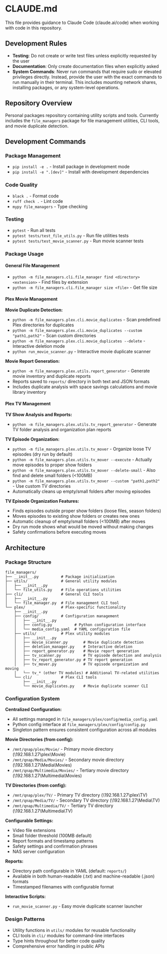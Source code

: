 # CLAUDE.md

This file provides guidance to Claude Code (claude.ai/code) when working with code in this repository.

## Development Rules

- **Testing**: Do not create or write test files unless explicitly requested by the user
- **Documentation**: Only create documentation files when explicitly asked
- **System Commands**: Never run commands that require sudo or elevated privileges directly. Instead, provide the user with the exact commands to run manually in their terminal. This includes mounting network shares, installing packages, or any system-level operations.

## Repository Overview

Personal packages repository containing utility scripts and tools. Currently includes the `file_managers` package for file management utilities, CLI tools, and movie duplicate detection.

## Development Commands

### Package Management
- `pip install -e .` - Install package in development mode
- `pip install -e ".[dev]"` - Install with development dependencies

### Code Quality
- `black .` - Format code
- `ruff check .` - Lint code  
- `mypy file_managers` - Type checking

### Testing
- `pytest` - Run all tests
- `pytest tests/test_file_utils.py` - Run file utilities tests
- `pytest tests/test_movie_scanner.py` - Run movie scanner tests

### Package Usage

#### General File Management
- `python -m file_managers.cli.file_manager find <directory> <extension>` - Find files by extension
- `python -m file_managers.cli.file_manager size <file>` - Get file size

#### Plex Movie Management

**Movie Duplicate Detection:**
- `python -m file_managers.plex.cli.movie_duplicates` - Scan predefined Plex directories for duplicates
- `python -m file_managers.plex.cli.movie_duplicates --custom "path1,path2"` - Scan custom directories
- `python -m file_managers.plex.cli.movie_duplicates --delete` - Interactive deletion mode
- `python run_movie_scanner.py` - Interactive movie duplicate scanner

**Movie Report Generation:**
- `python -m file_managers.plex.utils.report_generator` - Generate movie inventory and duplicate reports
- Reports saved to `reports/` directory in both text and JSON formats
- Includes duplicate analysis with space savings calculations and movie library inventory

#### Plex TV Management

**TV Show Analysis and Reports:**
- `python -m file_managers.plex.utils.tv_report_generator` - Generate TV folder analysis and organization plan reports

**TV Episode Organization:**
- `python -m file_managers.plex.utils.tv_mover` - Organize loose TV episodes (dry run by default)
- `python -m file_managers.plex.utils.tv_mover --execute` - Actually move episodes to proper show folders
- `python -m file_managers.plex.utils.tv_mover --delete-small` - Also find and delete small folders (<100MB)
- `python -m file_managers.plex.utils.tv_mover --custom "path1,path2"` - Use custom TV directories
- Automatically cleans up empty/small folders after moving episodes

**TV Episode Organization Features:**
- Finds episodes outside proper show folders (loose files, season folders)
- Moves episodes to existing show folders or creates new ones
- Automatic cleanup of empty/small folders (<100MB) after moves
- Dry run mode shows what would be moved without making changes
- Safety confirmations before executing moves

## Architecture

### Package Structure
```
file_managers/
├── __init__.py          # Package initialization
├── utils/               # General utility modules
│   ├── __init__.py
│   └── file_utils.py    # File operations utilities
├── cli/                 # General CLI tools
│   ├── __init__.py
│   └── file_manager.py  # File management CLI tool
└── plex/                # Plex-specific functionality
    ├── __init__.py
    ├── config/          # Configuration management
    │   ├── __init__.py
    │   ├── config.py          # Python configuration interface
    │   └── media_config.yaml  # YAML configuration file
    ├── utils/           # Plex utility modules
    │   ├── __init__.py
    │   ├── movie_scanner.py       # Movie duplicate detection
    │   ├── deletion_manager.py    # Interactive deletion
    │   ├── report_generator.py    # Movie report generation
    │   ├── tv_scanner.py          # TV episode detection and analysis
    │   ├── tv_report_generator.py # TV report generation
    │   ├── tv_mover.py            # TV episode organization and moving
    │   └── tv_* (other TV modules) # Additional TV-related utilities
    └── cli/             # Plex CLI tools
        ├── __init__.py
        └── movie_duplicates.py    # Movie duplicate scanner CLI
```

### Configuration System

**Centralized Configuration:**
- All settings managed in `file_managers/plex/config/media_config.yaml`
- Python config interface at `file_managers/plex/config/config.py`
- Singleton pattern ensures consistent configuration across all modules

**Movie Directories (from config):**
- `/mnt/qnap/plex/Movie/` - Primary movie directory (\\192.168.1.27\plex\Movie)
- `/mnt/qnap/Media/Movies/` - Secondary movie directory (\\192.168.1.27\Media\Movies)
- `/mnt/qnap/Multimedia/Movies/` - Tertiary movie directory (\\192.168.1.27\Multimedia\Movies)

**TV Directories (from config):**
- `/mnt/qnap/plex/TV/` - Primary TV directory (\\192.168.1.27\plex\TV)
- `/mnt/qnap/Media/TV/` - Secondary TV directory (\\192.168.1.27\Media\TV)
- `/mnt/qnap/Multimedia/TV/` - Tertiary TV directory (\\192.168.1.27\Multimedia\TV)

**Configurable Settings:**
- Video file extensions
- Small folder threshold (100MB default)
- Report formats and timestamp patterns
- Safety settings and confirmation phrases
- NAS server configuration

**Reports:**
- Directory path configurable in YAML (default: `reports/`)
- Available in both human-readable (.txt) and machine-readable (.json) formats
- Timestamped filenames with configurable format

**Interactive Scripts:**
- `run_movie_scanner.py` - Easy movie duplicate scanner launcher

### Design Patterns
- Utility functions in `utils/` modules for reusable functionality
- CLI tools in `cli/` modules for command-line interfaces
- Type hints throughout for better code quality
- Comprehensive error handling in public APIs